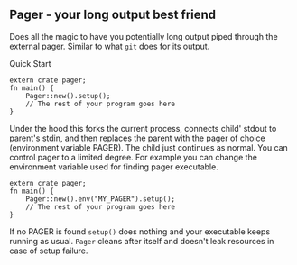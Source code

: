 ## Pager - your long output best friend

Does all the magic to have you potentially long output piped through the
external pager. Similar to what `git` does for its output.

Quick Start

```
extern crate pager;
fn main() {
    Pager::new().setup();
    // The rest of your program goes here
}
```

Under the hood this forks the current process, connects child' stdout
to parent's stdin, and then replaces the parent with the pager of choice
(environment variable PAGER). The child just continues as normal.
You can control pager to a limited degree. For example you can change the
environment variable used for finding pager executable.

```
extern crate pager;
fn main() {
    Pager::new().env("MY_PAGER").setup();
    // The rest of your program goes here
}
```

If no PAGER is found `setup()` does nothing and your executable keeps
running as usual. `Pager` cleans after itself and doesn't leak resources in
case of setup failure.
